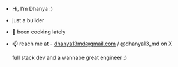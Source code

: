 -  Hi, I’m Dhanya :)

- just a builder  
  
- 🍳 been cooking lately
  
- 📫 reach me at - dhanya13md@gmail.com / @dhanya13_md on X


  full stack dev and a wannabe great engineer :)
<!---
dhanyamd/dhanyamd is a ✨ special ✨ repository because its `README.md` (this file) appears on your GitHub profile.
You can click the Preview link to take a look at your changes.
--->
